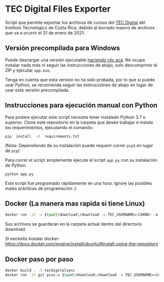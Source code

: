 # TEC Digital Files Exporter

Script que permite exportar los archivos de cursos del [TEC Digital](https://tecdigital.tec.ac.cr/) del Instituto Tecnológico de Costa Rica, debido al borrado masivo de archivos que va a ocurrir el 31 de enero de 2021.

## Versión precompilada para Windows

Puede descargar una versión ejecutable [haciendo clic acá](https://github.com/JosephTico/TEC-Digital-File-Exporter/releases/latest). No ocupa instalar nada más ni seguir las instrucciones de abajo, solo descomprimir el ZIP y ejecutar `app.exe`.

Tenga en cuenta que esta versión no ha sido probada, por lo que si puede usar Python, se recomienda seguir las instrucciones de abajo en lugar de usar esta versión precompilada.

## Instrucciones para ejecución manual con Python

Para podere ejecutar este script necesita tener instalado Python 3.7 o superior. Clone este repositorio en la carpeta que desee trabajar e instale los requerimientos, ejecutando el comando:

```
pip  install  -r  requirements.txt
```
(Nota: Dependiendo de su instalación puede requerir correr `pip3` en lugar de `pip`)

Para correr el script simplemente ejecute el script `app.py` con su instalación de Python.
```
python app.py
```

Este script fue programado rápidamente en una hora. Ignore las posibles malas prácticas de programación :)

## Docker (La manera mas rapida si tiene Linux)

```bash
docker run -it -v $(pwd)/download:/download -e TEC_USERNAME=<CARNE> -e TEC_PASSWORD=<PIN> paroque28/tecdigitialsync
```
Sus archivos se guardaran en la carpeta actual dentro del directorio download.

Si necesita instalar docker: https://docs.docker.com/engine/install/ubuntu/#install-using-the-repository

## Docker paso por paso
```bash
docker build . -t tecdigitalsync
docker run -it git pius-v $(pwd)/download:/download -e TEC_USERNAME=<CARNE> -e TEC_PASSWORD=<PIN> tecdigitalsync
```
